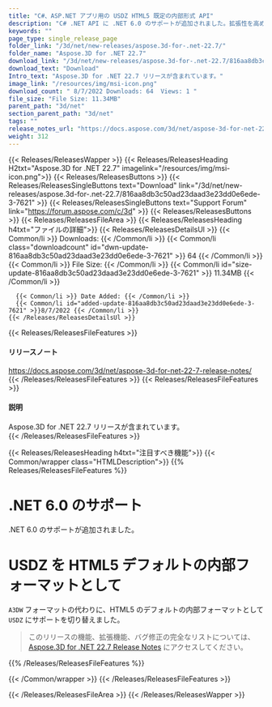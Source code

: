 ```yaml
---
title: "C#、ASP.NET アプリ用の USDZ HTML5 既定の内部形式 API"
description: "C# .NET API に .NET 6.0 のサポートが追加されました。拡張性を高めるため、サポートを HTML5 のデフォルトの内部フォーマットとして「A3DW」形式から「USDZ」に切り替えました。"
keywords: ""
page_type: single_release_page
folder_link: "/3d/net/new-releases/aspose.3d-for-.net-22.7/"
folder_name: "Aspose.3D for .NET 22.7"
download_link: "/3d/net/new-releases/aspose.3d-for-.net-22.7/816aa8db3c50ad23daad3e23dd0e6ede-3-7621"
download_text: "Download"
Intro_text: "Aspose.3D for .NET 22.7 リリースが含まれています。"
image_link: "/resources/img/msi-icon.png"
download_count: " 8/7/2022 Downloads: 64  Views: 1 "
file_size: "File Size: 11.34MB"
parent_path: "3d/net"
section_parent_path: "3d/net"
tags: ""
release_notes_url: "https://docs.aspose.com/3d/net/aspose-3d-for-net-22-7-release-notes/"
weight: 312
---
```


{{< Releases/ReleasesWapper >}}
  {{< Releases/ReleasesHeading H2txt="Aspose.3D for .NET 22.7" imagelink="/resources/img/msi-icon.png">}}
  {{< Releases/ReleasesButtons >}}
    {{< Releases/ReleasesSingleButtons text="Download" link="/3d/net/new-releases/aspose.3d-for-.net-22.7/816aa8db3c50ad23daad3e23dd0e6ede-3-7621" >}}
    {{< Releases/ReleasesSingleButtons text="Support Forum" link="https://forum.aspose.com/c/3d" >}}
  {{< Releases/ReleasesButtons >}}
  {{< Releases/ReleasesFileArea >}}
    {{< Releases/ReleasesHeading h4txt="ファイルの詳細">}}
    {{< Releases/ReleasesDetailsUl >}}
      {{< Common/li >}} Downloads: {{< /Common/li >}}
      {{< Common/li class="downloadcount" id="dwn-update-816aa8db3c50ad23daad3e23dd0e6ede-3-7621" >}} 64 {{< /Common/li >}}
      {{< Common/li >}} File Size: {{< /Common/li >}}
      {{< Common/li id="size-update-816aa8db3c50ad23daad3e23dd0e6ede-3-7621" >}} 11.34MB {{< /Common/li >}}

      {{< Common/li >}} Date Added: {{< /Common/li >}}
      {{< Common/li id="added-update-816aa8db3c50ad23daad3e23dd0e6ede-3-7621" >}}8/7/2022 {{< /Common/li >}}
    {{< /Releases/ReleasesDetailsUl >}}

  {{< Releases/ReleasesFileFeatures >}}
      <h4>リリースノート</h4><div><a href='https://docs.aspose.com/3d/net/aspose-3d-for-net-22-7-release-notes/'>https://docs.aspose.com/3d/net/aspose-3d-for-net-22-7-release-notes/</a></div>
  {{< /Releases/ReleasesFileFeatures >}}
  {{< Releases/ReleasesFileFeatures >}}
      <h4>説明</h4><div class="HTMLDescription">Aspose.3D for .NET 22.7 リリースが含まれています。</div>
  {{< /Releases/ReleasesFileFeatures >}}

{{< Releases/ReleasesHeading h4txt="注目すべき機能">}}
{{< Common/wrapper class="HTMLDescription">}}
{{% Releases/ReleasesFileFeatures %}}

# .NET 6.0 のサポート

.NET 6.0 のサポートが追加されました。

# USDZ を HTML5 デフォルトの内部フォーマットとして

`A3DW` フォーマットの代わりに、HTML5 のデフォルトの内部フォーマットとして `USDZ` にサポートを切り替えました。

> このリリースの機能、拡張機能、バグ修正の完全なリストについては、[Aspose.3D for .NET 22.7 Release Notes](https://docs.aspose.com/3d/net/aspose-3d-for-net-22-7-release-notes/) にアクセスしてください。

{{% /Releases/ReleasesFileFeatures %}}

{{< /Common/wrapper >}}
{{< /Releases/ReleasesFileFeatures >}}

{{< /Releases/ReleasesFileArea >}}
{{< /Releases/ReleasesWapper >}}

